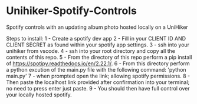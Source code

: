 # Unihiker-Spotify-Controls
Spotify controls with an updating album photo hosted locally on a UniHiker

Steps to install: 
1 - Create a spotify dev app
2 - Fill in your CLIENT ID AND CLIENT SECRET as found within your spotify app settings. 
3 - ssh into your unihiker from vscode. 
4 - ssh into your root directory and copy all the contents of this repo.
5 - From the directory of this repo perform a pip install of https://spotipy.readthedocs.io/en/2.22.1/.
6 - From this directory perform a python excution of the main.py file with the following command: 
                                                              'python main.py'
7 - when prompted open the link; allowing spotify permissions.
8 - Then paste the localhost link provided after confirmation into your terminal; no need to press enter just paste.
9 - You should then have full control over your locally hosted spotify. 
